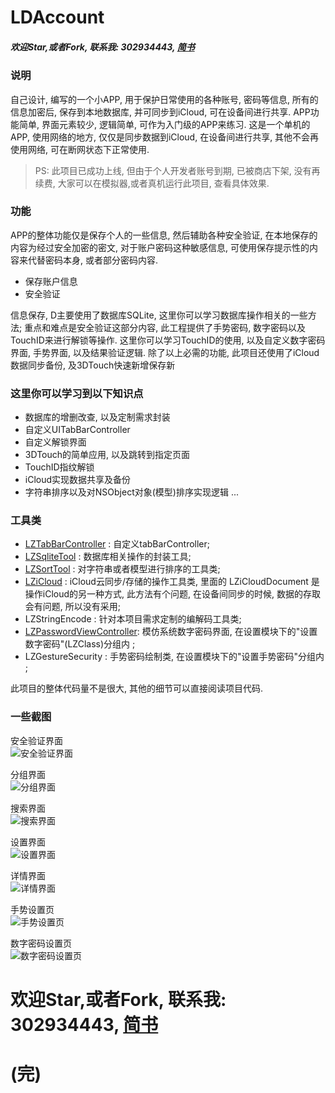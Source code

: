 # LDAccount

##### 欢迎Star,或者Fork, 联系我: 302934443, [简书](http://www.jianshu.com/u/2846c3d3a974)

### 说明
自己设计, 编写的一个小APP, 用于保护日常使用的各种账号, 密码等信息, 所有的信息加密后, 保存到本地数据库, 并可同步到iCloud, 可在设备间进行共享.
APP功能简单, 界面元素较少, 逻辑简单, 可作为入门级的APP来练习.
这是一个单机的APP, 使用网络的地方, 仅仅是同步数据到iCloud, 在设备间进行共享, 其他不会再使用网络, 可在断网状态下正常使用.

>PS: 此项目已成功上线, 但由于个人开发者账号到期, 已被商店下架, 没有再续费, 大家可以在模拟器,或者真机运行此项目, 查看具体效果.


### 功能
APP的整体功能仅是保存个人的一些信息, 然后辅助各种安全验证, 在本地保存的内容为经过安全加密的密文, 对于账户密码这种敏感信息, 可使用保存提示性的内容来代替密码本身, 或者部分密码内容.
- 保存账户信息
- 安全验证

信息保存, D主要使用了数据库SQLite, 这里你可以学习数据库操作相关的一些方法; 重点和难点是安全验证这部分内容, 此工程提供了手势密码, 数字密码以及TouchID来进行解锁等操作. 这里你可以学习TouchID的使用, 以及自定义数字密码界面, 手势界面, 以及结果验证逻辑. 
除了以上必需的功能, 此项目还使用了iCloud数据同步备份, 及3DTouch快速新增保存新

### 这里你可以学习到以下知识点

- 数据库的增删改查, 以及定制需求封装
- 自定义UITabBarController
- 自定义解锁界面
- 3DTouch的简单应用, 以及跳转到指定页面
- TouchID指纹解锁
- iCloud实现数据共享及备份
- 字符串排序以及对NSObject对象(模型)排序实现逻辑
... 

### 工具类
- [LZTabBarController](https://github.com/LQQZYY/LZTabBarController) : 自定义tabBarController;
- [LZSqliteTool](https://github.com/LQQZYY/LZSqliteTool) : 数据库相关操作的封装工具;
- [LZSortTool](https://github.com/LQQZYY/LZSortTool) : 对字符串或者模型进行排序的工具类; 
- [LZiCloud](https://github.com/LQQZYY/LZiCloudDemo) : iCloud云同步/存储的操作工具类, 里面的 LZiCloudDocument 是操作iCloud的另一种方式, 此方法有个问题, 在设备间同步的时候, 数据的存取会有问题, 所以没有采用;
- LZStringEncode : 针对本项目需求定制的编解码工具类;
- [LZPasswordViewController](https://github.com/LQQZYY/LZPasswordViewController): 模仿系统数字密码界面, 在设置模块下的"设置数字密码"(LZClass)分组内 ;
- LZGestureSecurity : 手势密码绘制类, 在设置模块下的"设置手势密码"分组内 ;

此项目的整体代码量不是很大, 其他的细节可以直接阅读项目代码.

### 一些截图
安全验证界面
<br>
![安全验证界面](http://upload-images.jianshu.io/upload_images/1928848-62ada81ae8ae8b4a.jpeg?imageMogr2/auto-orient/strip%7CimageView2/2/w/1240)

分组界面
<br>
![分组界面](http://upload-images.jianshu.io/upload_images/1928848-67466d3ecefa2ad3.jpeg?imageMogr2/auto-orient/strip%7CimageView2/2/w/1240)

搜索界面
<br>
![搜索界面](http://upload-images.jianshu.io/upload_images/1928848-904ed99d900e56af.jpeg?imageMogr2/auto-orient/strip%7CimageView2/2/w/1240)

设置界面
<br>
![设置界面](http://upload-images.jianshu.io/upload_images/1928848-9b1425bfa3abc531.jpeg?imageMogr2/auto-orient/strip%7CimageView2/2/w/1240)

详情界面
<br>
![详情界面](http://upload-images.jianshu.io/upload_images/1928848-73a53b956d392e63.jpeg?imageMogr2/auto-orient/strip%7CimageView2/2/w/1240)

手势设置页
<br>
![手势设置页](http://upload-images.jianshu.io/upload_images/1928848-5aba7191de899756.jpeg?imageMogr2/auto-orient/strip%7CimageView2/2/w/1240)

数字密码设置页
<br>
![数字密码设置页](http://upload-images.jianshu.io/upload_images/1928848-79b058ba9a3a8f03.jpeg?imageMogr2/auto-orient/strip%7CimageView2/2/w/1240)


# 欢迎Star,或者Fork, 联系我: 302934443, [简书](http://www.jianshu.com/u/2846c3d3a974)
# (完)
